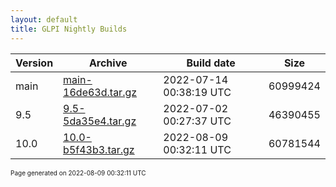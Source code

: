 ```yaml
---
layout: default
title: GLPI Nightly Builds
---
```


Version|Archive|Build date|Size
---|---|---|---
main|[main-16de63d.tar.gz](main-16de63d.tar.gz)|2022-07-14 00:38:19 UTC|60999424
9.5|[9.5-5da35e4.tar.gz](9.5-5da35e4.tar.gz)|2022-07-02 00:27:37 UTC|46390455
10.0|[10.0-b5f43b3.tar.gz](10.0-b5f43b3.tar.gz)|2022-08-09 00:32:11 UTC|60781544

<font size="1">Page generated on 2022-08-09 00:32:11 UTC</font>

